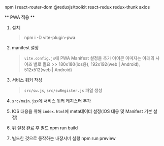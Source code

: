 npm i react-router-dom @reduxjs/toolkit react-redux redux-thunk axios

** PWA 적용 **
1. 설치
    > npm i -D vite-plugin-pwa

2. manifest 설정
    > `vite.config.js`에 PWA Manifest 설정을 추가
    > 아이콘 이미지는 아래의 사이즈 별로 필요
        >> 180x180(ios용), 192x192(web | Android), 512x512(web | Android)

3. 서비스 워커 작성
    > `src/sw.js`, `src/swRegister.js` 파일 생성

4. `src/main.jsx`에 서비스 워커 레지스터 추가

5. IOS 대응을 위해 `index.html`에 meta데이터 설정(IOS 대응 및 Manifest 기본 설정)

6. 위 설정 완료 후 빌드
    npm run build 

7. 빌드한 것으로 동작하는 내장서버 실행
    npm run preview
    